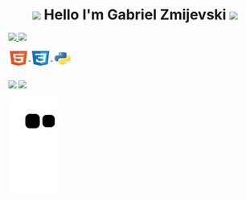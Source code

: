 <h1 align="center">
<img src="https://media.giphy.com/media/hvRJCLFzcasrR4ia7z/giphy.gif" width="28">
Hello I'm Gabriel Zmijevski  <img src="https://media.giphy.com/media/12oufCB0MyZ1Go/giphy.gif" width="50">
</h1>

<div>
  <a href="https://github.com/GZmijevski">
   <img height="180em" src="https://github-readme-stats.vercel.app/api?username=Gzmijevski&show_icons=true&theme=tokyonight"/>
   <img height="180em" src="https://github-readme-stats.vercel.app/api/top-langs/?username=Gzmijevski&layout=compact&langs_count=16&theme=tokyonight"/>

 <div style="display: inline_block"><br>
  <img align="center" alt="Rafa-HTML" height="30" width="40" src="https://raw.githubusercontent.com/devicons/devicon/master/icons/html5/html5-original.svg">
  <img align="center" alt="Rafa-CSS" height="30" width="40" src="https://raw.githubusercontent.com/devicons/devicon/master/icons/css3/css3-original.svg">
  <img align="center" alt="Rafa-Python" height="30" width="40" src="https://raw.githubusercontent.com/devicons/devicon/master/icons/python/python-original.svg">  

   ##
   
<div>
  <a href="https://instagram.com/gab.carvalhoo" target="_blank"><img src="https://img.shields.io/badge/-Instagram-%23E4405F?style=for-the-badge&logo=instagram&logoColor=white" target="_blank"></a>
  <a href="https://www.linkedin.com/in/gabriel-zmijevski-1a4988270/" target="_blank"><img src="https://img.shields.io/badge/-LinkedIn-%230077B5?style=for-the-badge&logo=linkedin&logoColor=white" target="_blank"></a>
 
<div>






![snake gif](https://github.com/Gzmijevski/Gzmijevski/blob/output/github-contribution-grid-snake.svg)
